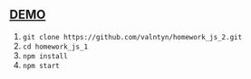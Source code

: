 ## [DEMO](https://valntyn.github.io/homework_js_2/)

1. `git clone https://github.com/valntyn/homework_js_2.git`
2. `cd homework_js_1`
3. `npm install`
4. `npm start`
